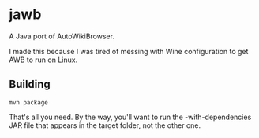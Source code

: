 # jawb
A Java port of AutoWikiBrowser.

I made this because I was tired of messing with Wine configuration to get AWB to run on Linux.

## Building
    mvn package
That's all you need. By the way, you'll want to run the -with-dependencies JAR file that appears in the target folder, not the other one.
